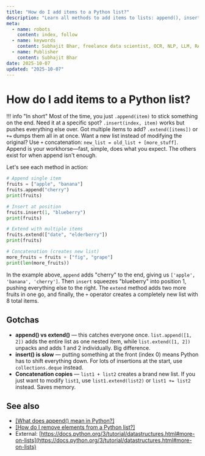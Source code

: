 ```yaml
---
title: "How do I add items to a Python list?"
description: "Learn all methods to add items to lists: append(), insert(), extend(), and concatenation with examples and performance tips."
meta:
  - name: robots
    content: index, follow
  - name: keywords
    content: Subhajit Bhar, freelance data scientist, OCR, NLP, LLM, RAG, knowledge base, python, lists, manipulation
  - name: Publisher
    content: Subhajit Bhar
date: 2025-10-07
updated: "2025-10-07"
---
```


# How do I add items to a Python list?

<!-- more -->

!!! info "In short"
    Most of the time, you just `.append(item)` to stick something on the end. Need it at a specific spot? `.insert(index, item)` works but pushes everything else over. Got multiple items to add? `.extend([items])` or `+=` dumps them all in at once. Want a new list instead of modifying the original? Use `+` concatenation: `new_list = old_list + [more_stuff]`. Append is your workhorse—fast, simple, does what you expect. The others exist for when append isn't enough.

Let's see each method in action:

```python
# Append single item
fruits = ["apple", "banana"]
fruits.append("cherry")
print(fruits)

# Insert at position
fruits.insert(1, "blueberry")
print(fruits)

# Extend with multiple items
fruits.extend(["date", "elderberry"])
print(fruits)

# Concatenation (creates new list)
more_fruits = fruits + ["fig", "grape"]
print(len(more_fruits))
```

In the example above, `append` adds "cherry" to the end, giving us `['apple', 'banana', 'cherry']`. Then `insert` squeezes "blueberry" into position 1, pushing everything else to the right. The `extend` method adds two more fruits in one go, and finally, the `+` operator creates a completely new list with 8 total items.

## Gotchas

* **append() vs extend()** — this catches everyone once. `list.append([1, 2])` adds the entire list as one nested item, while `list.extend([1, 2])` unpacks and adds 1 and 2 individually. Big difference.
* **insert() is slow** — putting something at the front (index 0) means Python has to shift everything down. For lots of insertions at the start, use `collections.deque` instead.
* **Concatenation copies** — `list1 + list2` creates a brand new list. If you just want to modify `list1`, use `list1.extend(list2)` or `list1 += list2` instead. Saves memory.

## See also

* [[What does append() mean in Python?]](./what-does-append-mean-in-python.md)
* [[How do I remove elements from a Python list?]](./how-to-remove-elements-from-list.md)
* External: [https://docs.python.org/3/tutorial/datastructures.html#more-on-lists](https://docs.python.org/3/tutorial/datastructures.html#more-on-lists)

<script type="application/ld+json">
{
  "@context": "https://schema.org",
  "@type": "FAQPage",
  "mainEntity": [{
    "@type": "Question",
    "name": "How do I add items to a Python list?",
    "acceptedAnswer": {
      "@type": "Answer",
      "text": "Most of the time, you just .append(item) to stick something on the end. Need it at a specific spot? .insert(index, item) works but pushes everything else over. Got multiple items to add? .extend([items]) or += dumps them all in at once. Want a new list instead of modifying the original? Use + concatenation: new_list = old_list + [more_stuff]. Append is your workhorse—fast, simple, does what you expect. The others exist for when append isn't enough."
    }
  }]
}
</script>
